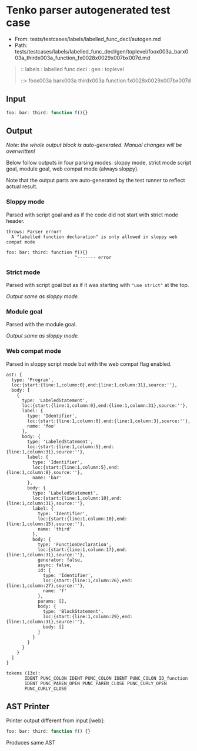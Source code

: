 # Tenko parser autogenerated test case

- From: tests/testcases/labels/labelled_func_decl/autogen.md
- Path: tests/testcases/labels/labelled_func_decl/gen/toplevel/foox003a_barx003a_thirdx003a_function_fx0028x0029x007bx007d.md

> :: labels : labelled func decl : gen : toplevel
>
> ::> foox003a barx003a thirdx003a function fx0028x0029x007bx007d

## Input


`````js
foo: bar: third: function f(){}
`````

## Output

_Note: the whole output block is auto-generated. Manual changes will be overwritten!_

Below follow outputs in four parsing modes: sloppy mode, strict mode script goal, module goal, web compat mode (always sloppy).

Note that the output parts are auto-generated by the test runner to reflect actual result.

### Sloppy mode

Parsed with script goal and as if the code did not start with strict mode header.

`````
throws: Parser error!
  A "labelled function declaration" is only allowed in sloppy web compat mode

foo: bar: third: function f(){}
                          ^------- error
`````

### Strict mode

Parsed with script goal but as if it was starting with `"use strict"` at the top.

_Output same as sloppy mode._

### Module goal

Parsed with the module goal.

_Output same as sloppy mode._

### Web compat mode

Parsed in sloppy script mode but with the web compat flag enabled.

`````
ast: {
  type: 'Program',
  loc:{start:{line:1,column:0},end:{line:1,column:31},source:''},
  body: [
    {
      type: 'LabeledStatement',
      loc:{start:{line:1,column:0},end:{line:1,column:31},source:''},
      label: {
        type: 'Identifier',
        loc:{start:{line:1,column:0},end:{line:1,column:3},source:''},
        name: 'foo'
      },
      body: {
        type: 'LabeledStatement',
        loc:{start:{line:1,column:5},end:{line:1,column:31},source:''},
        label: {
          type: 'Identifier',
          loc:{start:{line:1,column:5},end:{line:1,column:8},source:''},
          name: 'bar'
        },
        body: {
          type: 'LabeledStatement',
          loc:{start:{line:1,column:10},end:{line:1,column:31},source:''},
          label: {
            type: 'Identifier',
            loc:{start:{line:1,column:10},end:{line:1,column:15},source:''},
            name: 'third'
          },
          body: {
            type: 'FunctionDeclaration',
            loc:{start:{line:1,column:17},end:{line:1,column:31},source:''},
            generator: false,
            async: false,
            id: {
              type: 'Identifier',
              loc:{start:{line:1,column:26},end:{line:1,column:27},source:''},
              name: 'f'
            },
            params: [],
            body: {
              type: 'BlockStatement',
              loc:{start:{line:1,column:29},end:{line:1,column:31},source:''},
              body: []
            }
          }
        }
      }
    }
  ]
}

tokens (13x):
       IDENT PUNC_COLON IDENT PUNC_COLON IDENT PUNC_COLON ID_function
       IDENT PUNC_PAREN_OPEN PUNC_PAREN_CLOSE PUNC_CURLY_OPEN
       PUNC_CURLY_CLOSE
`````


## AST Printer

Printer output different from input [web]:

````js
foo: bar: third: function f() {}
````

Produces same AST

